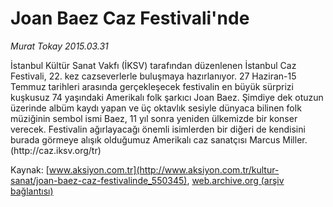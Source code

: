 # Joan Baez Caz Festivali'nde

*Murat Tokay 2015.03.31*

<div class="pNewsDetailMainContent" itemprop="articleBody">
 <p>
  İstanbul Kültür Sanat Vakfı (İKSV) tarafından düzenlenen İstanbul Caz Festivali, 22. kez cazseverlerle buluşmaya hazırlanıyor. 27 Haziran-15 Temmuz tarihleri arasında gerçekleşecek festivalin en büyük sürprizi kuşkusuz 74 yaşındaki Amerikalı folk şarkıcı Joan Baez. Şimdiye dek otuzun üzerinde albüm kaydı yapan ve üç oktavlık sesiyle dünyaca bilinen folk müziğinin sembol ismi Baez, 11 yıl sonra yeniden ülkemizde bir konser verecek. Festivalin ağırlayacağı önemli isimlerden bir diğeri de kendisini burada görmeye alışık olduğumuz Amerikalı caz sanatçısı Marcus Miller. (http://caz.iksv.org/tr)
 </p>
</div>


Kaynak: [www.aksiyon.com.tr](http://www.aksiyon.com.tr/kultur-sanat/joan-baez-caz-festivalinde_550345), [web.archive.org (arşiv bağlantısı)](http://web.archive.org/web/20150801000633/http://www.aksiyon.com.tr/kultur-sanat/joan-baez-caz-festivalinde_550345)

